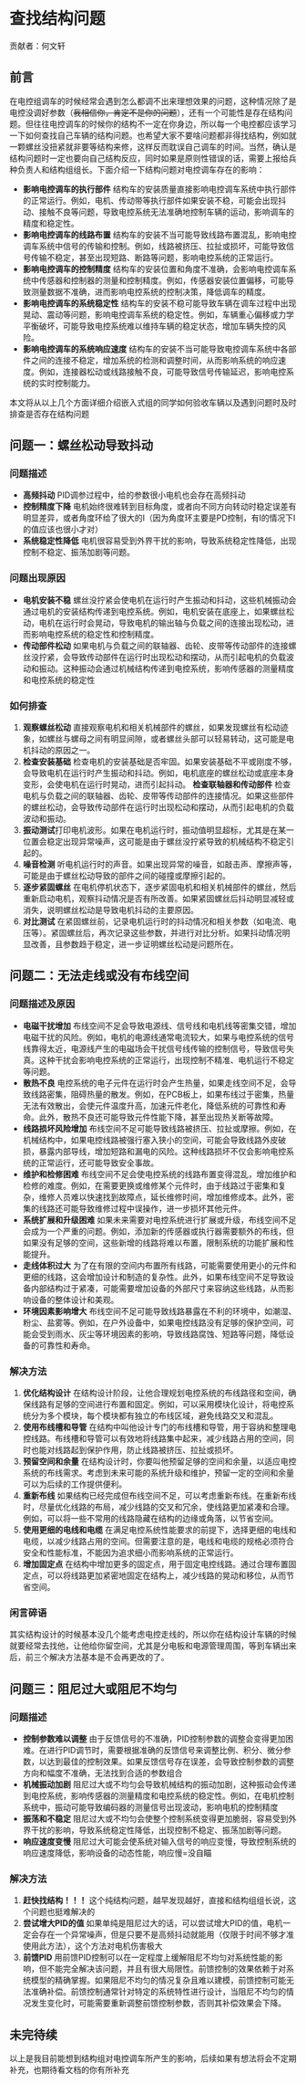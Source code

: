 # 查找结构问题
贡献者：何文轩
## 前言
在电控组调车的时候经常会遇到怎么都调不出来理想效果的问题，这种情况除了是电控没调好参数（~~我相信你，肯定不是你的问题~~），还有一个可能性是存在结构问题。但往往电控调车的时候你的结构不一定在你身边，所以每一个电控都应该学习一下如何查找自己车辆的结构问题。也希望大家不要啥问题都非得找结构，例如就一颗螺丝没扭紧就非要等结构来修，这样反而耽误自己调车的时间。当然，确认是结构问题时一定也要向自己结构反应，同时如果是原则性错误的话，需要上报给兵种负责人和结构组组长。下面介绍一下结构问题对电控调车存在的影响：
+ **影响电控调车的执行部件**
结构车的安装质量直接影响电控调车系统中执行部件的正常运行。例如，电机、传动带等执行部件如果安装不稳，可能会出现抖动、接触不良等问题，导致电控系统无法准确地控制车辆的运动，影响调车的精度和稳定性。
+ **影响电控调车的线路布置**
结构车的安装不当可能导致线路布置混乱，影响电控调车系统中信号的传输和控制。例如，线路被挤压、拉扯或损坏，可能导致信号传输不稳定，甚至出现短路、断路等问题，影响电控系统的正常运行。
+ **影响电控调车的控制精度**
结构车的安装位置和角度不准确，会影响电控调车系统中传感器和控制器的测量和控制精度。例如，传感器安装位置偏移，可能导致测量数据不准确，进而影响电控系统的控制决策，降低调车的精度。
+ **影响电控调车的系统稳定性**
结构车的安装不稳可能导致车辆在调车过程中出现晃动、震动等问题，影响电控调车系统的稳定性。例如，车辆重心偏移或力学平衡破坏，可能导致电控系统难以维持车辆的稳定状态，增加车辆失控的风险。
+ **影响电控调车的系统响应速度**
结构车的安装不当可能导致电控调车系统中各部件之间的连接不稳定，增加系统的检测和调整时间，从而影响系统的响应速度。例如，连接器松动或线路接触不良，可能导致信号传输延迟，影响电控系统的实时控制能力。

本文将从以上几个方面详细介绍嵌入式组的同学如何验收车辆以及遇到问题时及时排查是否存在结构问题
## 问题一：螺丝松动导致抖动
### 问题描述
+ **高频抖动**
PID调参过程中，给的参数很小电机也会存在高频抖动
+ **控制精度下降**
电机始终很难转到目标角度，或者向不同方向转动时稳定误差有明显差异，或者角度环给了很大的I（因为角度环主要是PD控制，有I的情况下I的值应该也很小才对）
+ **系统稳定性降低**
电机很容易受到外界干扰的影响，导致系统稳定性降低，出现控制不稳定、振荡加剧等问题。
### 问题出现原因
+ **电机安装不稳**
螺丝没拧紧会使电机在运行时产生振动和抖动，这些机械振动会通过电机的安装结构传递到电控系统。例如，电机安装在底座上，如果螺丝松动，电机在运行时会晃动，导致电机的输出轴与负载之间的连接出现松动，进而影响电控系统的稳定性和控制精度。   
+ **传动部件松动**
如果电机与负载之间的联轴器、齿轮、皮带等传动部件的连接螺丝没拧紧，会导致传动部件在运行时出现松动和摆动，从而引起电机的负载波动和振动。这种振动会通过机械结构传递到电控系统，影响传感器的测量精度和电控系统的稳定性
### 如何排查
1. **观察螺丝松动**
直接观察电机和相关机械部件的螺丝，如果发现螺丝有松动迹象，如螺丝与螺母之间有明显间隙，或者螺丝头部可以轻易转动，这可能是电机抖动的原因之一。
2. **检查安装基础**
检查电机的安装基础是否牢固。如果安装基础不平或刚度不够，会导致电机在运行时产生振动和抖动。例如，电机底座的螺丝松动或底座本身变形，会使电机在运行时晃动，进而引起抖动。
**检查联轴器和传动部件**
检查电机与负载之间的联轴器、齿轮、皮带等传动部件的连接情况。如果这些部件的螺丝松动，会导致传动部件在运行时出现松动和摆动，从而引起电机的负载波动和振动。
3. **振动测试**打印电机波形。如果在电机运行时，振动值明显超标，尤其是在某一位置会稳定出现异常噪声，这可能是由于螺丝没拧紧导致的机械结构不稳定引起的。
4. **噪音检测**
听电机运行时的声音。如果出现异常的噪音，如敲击声、摩擦声等，可能是由于螺丝松动导致的部件之间的碰撞或摩擦引起的。
5. **逐步紧固螺丝**
在电机停机状态下，逐步紧固电机和相关机械部件的螺丝，然后重新启动电机，观察抖动情况是否有所改善。如果紧固螺丝后抖动明显减轻或消失，说明螺丝松动是导致电机抖动的主要原因。
6. **对比测试**
在紧固螺丝前，记录电机运行时的抖动情况和相关参数（如电流、电压等）。紧固螺丝后，再次记录这些参数，并进行对比分析。如果抖动情况明显改善，且参数趋于稳定，进一步证明螺丝松动是问题所在。
## 问题二：无法走线或没有布线空间
### 问题描述及原因
+ **电磁干扰增加**
布线空间不足会导致电源线、信号线和电机线等密集交错，增加电磁干扰的风险。例如，电机的电源线通常电流较大，如果与电控系统的信号线靠得太近，电源线产生的电磁场会干扰信号线传输的控制信号，导致信号失真。这种干扰会影响电控系统的正常运行，出现控制不精准、电机运行不稳定等问题。
+ **散热不良**
电控系统的电子元件在运行时会产生热量，如果走线空间不足，会导致线路密集，阻碍热量的散发。例如，在PCB板上，如果布线过于密集，热量无法有效散出，会使元件温度升高，加速元件老化，降低系统的可靠性和寿命。此外，散热不良还可能导致元件性能下降，甚至出现热关断等故障。
+ **线路损坏风险增加**
布线空间不足可能导致线路被挤压、拉扯或摩擦。例如，在机械结构中，如果电控线路被强行塞入狭小的空间，可能会导致线路外皮破损，暴露内部导线，增加短路和漏电的风险。这种线路损坏不仅会影响电控系统的正常运行，还可能导致安全事故。
+ **维护和检修困难**
布线空间不足会使电控系统的线路布置变得混乱，增加维护和检修的难度。例如，在需要更换或维修某个元件时，由于线路过于密集和复杂，维修人员难以快速找到故障点，延长维修时间，增加维修成本。此外，密集的线路还可能导致维修过程中误操作，进一步损坏其他元件。
+ **系统扩展和升级困难**
如果未来需要对电控系统进行扩展或升级，布线空间不足会成为一个严重的问题。例如，添加新的传感器或执行器需要额外的布线，但如果没有足够的空间，这些新增的线路将难以布置，限制系统的功能扩展和性能提升。
+ **走线体积过大**
为了在有限的空间内布置所有线路，可能需要使用更小的元件和更细的线路，这会增加设计和制造的复杂性。此外，如果布线空间不足导致设备内部结构过于紧凑，可能需要增加设备的外部尺寸来容纳这些线路，从而影响设备的整体设计和美观。
+ **环境因素影响增大**
布线空间不足可能导致线路暴露在不利的环境中，如潮湿、粉尘、盐雾等。例如，在户外设备中，如果电控线路没有足够的保护空间，可能会受到雨水、灰尘等环境因素的影响，导致线路腐蚀、短路等问题，降低设备的可靠性和寿命。
### 解决方法
1. **优化结构设计**
在结构设计阶段，让他合理规划电控系统的布线路径和空间，确保线路有足够的空间进行布置和固定。例如，可以采用模块化设计，将电控系统分为多个模块，每个模块都有独立的布线区域，避免线路交叉和混乱。
2. **使用布线槽和导管**
在结构中叫他设计专门的布线槽和导管，用于容纳和整理电控线路。布线槽和导管可以有效地将线路集中起来，减少线路占用的空间，同时也能对线路起到保护作用，防止线路被挤压、拉扯或损坏。
3. **预留空间和余量**
在结构设计时，你要叫他预留足够的空间和余量，以适应电控系统的布线需求。考虑到未来可能的系统升级和维护，预留一定的空间和余量可以为后续的工作提供便利。
4. **重新布线**
如果结构已经完成但布线空间不足，可以考虑重新布线。在重新布线时，尽量优化线路的布局，减少线路的交叉和冗余，使线路更加紧凑和合理。例如，可以将一些不常用的线路隐藏在结构的边缘或角落，以节省空间。
5. **使用更细的电线和电缆**
在满足电控系统性能要求的前提下，选择更细的电线和电缆，以减少线路占用的空间。但需要注意的是，电线和电缆的规格必须符合安全和性能标准，不能因为追求细小而影响系统的正常运行。
6. **增加固定点**
在结构中增加更多的固定点，用于固定电控线路。通过合理布置固定点，可以将线路更加紧密地固定在结构上，减少线路的晃动和移位，从而节省空间。
### 闲言碎语
其实结构设计的时候基本没几个能考虑电控走线的，所以你在结构设计车辆的时候就要经常去找他，让他给你留空间，尤其是分电板和电源管理周围，等到车辆出来后，前三个解决方法基本是不会再更改的了。
## 问题三：阻尼过大或阻尼不均匀
### 问题描述
+ **控制参数难以调整**
由于反馈信号的不准确，PID控制参数的调整会变得更加困难。在进行PID调节时，需要根据准确的反馈信号来调整比例、积分、微分参数，以达到最佳的控制效果。如果反馈信号存在误差，会导致控制参数的调整方向和幅度不准确，无法找到合适的参数组合
+ **机械振动加剧**
阻尼过大或不均匀会导致机械结构的振动加剧，这种振动会传递到电控系统，影响传感器的测量精度和电控系统的稳定性。例如，在电机控制系统中，振动可能导致编码器的测量信号出现波动，影响电机的控制精度
+ **振荡和不稳定**
阻尼过大或不均匀会使整个控制系统变得更加脆弱，容易受到外界干扰的影响，导致系统稳定性降低，出现控制不稳定、振荡加剧等问题。
+ **响应速度变慢**
阻尼过大可能会使系统对输入信号的响应变慢，导致控制系统的响应速度降低，影响设备的动态性能，响应慢=没自瞄
### 解决方法
1. **赶快找结构！！！**
这个纯结构问题，越早发现越好，直接和结构组组长说，这个问题也挺难解决的
2. **尝试增大PID的值**
如果单纯是阻尼过大的话，可以尝试增大PID的值，电机一定会存在一个异常噪声，但是只要不是高频抖动就能用（仅限于时间不够才准使用此方法），这个方法对电机伤害极大
3. **前馈PID**
用前馈PID控制可以在一定程度上缓解阻尼不均匀对系统性能的影响，但不能完全解决该问题，并且有很大局限性。前馈控制的效果依赖于对系统模型的精确掌握。如果阻尼不均匀的情况复杂且难以建模，前馈控制可能无法准确补偿。前馈控制通常针对特定的系统特性进行设计，当阻尼不均匀的情况发生变化时，可能需要重新调整前馈控制参数，否则其补偿效果会下降。

## 未完待续
以上是我目前能想到结构组对电控调车所产生的影响，后续如果有想法将会不定期补充，也期待看文档的你有所补充